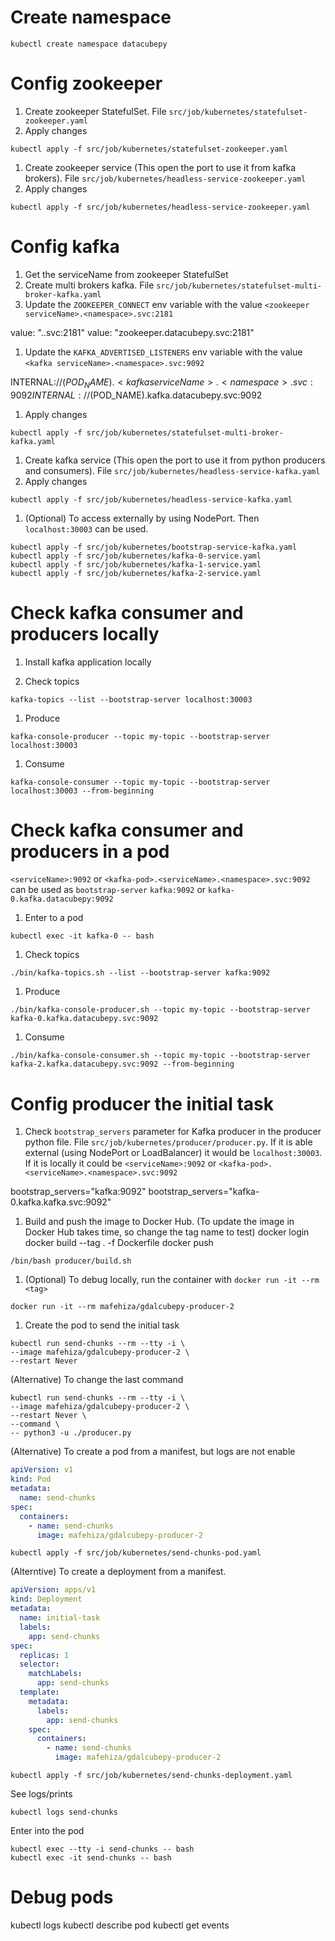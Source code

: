 
# Create namespace
```shell
kubectl create namespace datacubepy
```

# Config zookeeper

1. Create zookeeper StatefulSet.
File `src/job/kubernetes/statefulset-zookeeper.yaml`
2. Apply changes
```shell
kubectl apply -f src/job/kubernetes/statefulset-zookeeper.yaml
```

1. Create zookeeper service (This open the port to use it from kafka brokers).
File `src/job/kubernetes/headless-service-zookeeper.yaml`
2. Apply changes
```shell
kubectl apply -f src/job/kubernetes/headless-service-zookeeper.yaml
```

# Config kafka

1. Get the serviceName from zookeeper StatefulSet
2. Create multi brokers kafka.
File `src/job/kubernetes/statefulset-multi-broker-kafka.yaml`
3. Update the `ZOOKEEPER_CONNECT` env variable with the value `<zookeeper serviceName>.<namespace>.svc:2181`

value: "<zookeeper serviceName>.<namespace>.svc:2181"
value: "zookeeper.datacubepy.svc:2181"

1. Update the `KAFKA_ADVERTISED_LISTENERS` env variable with the value `<kafka serviceName>.<namespace>.svc:9092`

INTERNAL://$(POD_NAME).<kafka serviceName>.<namespace>.svc:9092
INTERNAL://$(POD_NAME).kafka.datacubepy.svc:9092

1. Apply changes
```shell
kubectl apply -f src/job/kubernetes/statefulset-multi-broker-kafka.yaml
```

1. Create kafka service (This open the port to use it from python producers and consumers).
File `src/job/kubernetes/headless-service-kafka.yaml`
2. Apply changes
```shell
kubectl apply -f src/job/kubernetes/headless-service-kafka.yaml
```

1. (Optional) To access externally by using NodePort. Then `localhost:30003` can be used.
```shell
kubectl apply -f src/job/kubernetes/bootstrap-service-kafka.yaml
kubectl apply -f src/job/kubernetes/kafka-0-service.yaml
kubectl apply -f src/job/kubernetes/kafka-1-service.yaml
kubectl apply -f src/job/kubernetes/kafka-2-service.yaml
```

# Check kafka consumer and producers locally

1. Install kafka application locally


1. Check topics
```shell
kafka-topics --list --bootstrap-server localhost:30003
```

1. Produce 
```shell
kafka-console-producer --topic my-topic --bootstrap-server localhost:30003
```

1. Consume
```shell
kafka-console-consumer --topic my-topic --bootstrap-server localhost:30003 --from-beginning
```

# Check kafka consumer and producers in a pod

`<serviceName>:9092` or `<kafka-pod>.<serviceName>.<namespace>.svc:9092` can be used as `bootstrap-server`
`kafka:9092` or `kafka-0.kafka.datacubepy:9092`

1. Enter to a pod
```shell
kubectl exec -it kafka-0 -- bash
```

1. Check topics
```shell
./bin/kafka-topics.sh --list --bootstrap-server kafka:9092
```

1. Produce
```shell
./bin/kafka-console-producer.sh --topic my-topic --bootstrap-server kafka-0.kafka.datacubepy.svc:9092
```

1. Consume
```shell
./bin/kafka-console-consumer.sh --topic my-topic --bootstrap-server kafka-2.kafka.datacubepy.svc:9092 --from-beginning
```


# Config producer the initial task

1. Check `bootstrap_servers` parameter for Kafka producer in the producer python file.
File `src/job/kubernetes/producer/producer.py`.
If it is able external (using NodePort or LoadBalancer) it would be `localhost:30003`. 
If it is locally it could be `<serviceName>:9092` or `<kafka-pod>.<serviceName>.<namespace>.svc:9092`

bootstrap_servers="kafka:9092"
bootstrap_servers="kafka-0.kafka.kafka.svc:9092"

1. Build and push the image to Docker Hub. 
(To update the image in Docker Hub takes time, so change the tag name to test)
docker login
docker build --tag <tag> . -f Dockerfile
docker push <tag>
```shell
/bin/bash producer/build.sh
```

1. (Optional) To debug locally, run the container with `docker run -it --rm <tag>`
```shell
docker run -it --rm mafehiza/gdalcubepy-producer-2
```

1. Create the pod to send the initial task
```shell
kubectl run send-chunks --rm --tty -i \
--image mafehiza/gdalcubepy-producer-2 \
--restart Never
```
(Alternative) To change the last command
```shell
kubectl run send-chunks --rm --tty -i \
--image mafehiza/gdalcubepy-producer-2 \
--restart Never \
--command \
-- python3 -u ./producer.py
```
(Alternative) To create a pod from a manifest, but logs are not enable
```yaml
apiVersion: v1
kind: Pod
metadata:
  name: send-chunks
spec:
  containers:
    - name: send-chunks
      image: mafehiza/gdalcubepy-producer-2
```
```shell
kubectl apply -f src/job/kubernetes/send-chunks-pod.yaml
```
(Alterntive) To create a deployment from a manifest.
```yaml
apiVersion: apps/v1
kind: Deployment
metadata:
  name: initial-task
  labels:
    app: send-chunks
spec:
  replicas: 1
  selector:
    matchLabels:
      app: send-chunks
  template:
    metadata:
      labels:
        app: send-chunks
    spec:
      containers:
        - name: send-chunks
          image: mafehiza/gdalcubepy-producer-2
```
```shell
kubectl apply -f src/job/kubernetes/send-chunks-deployment.yaml
```

See logs/prints
```shell
kubectl logs send-chunks
```

Enter into the pod
```shell
kubectl exec --tty -i send-chunks -- bash 
kubectl exec -it send-chunks -- bash
```


# Debug pods

kubectl logs <pod name>
kubectl describe pod <pod name>
kubectl get events